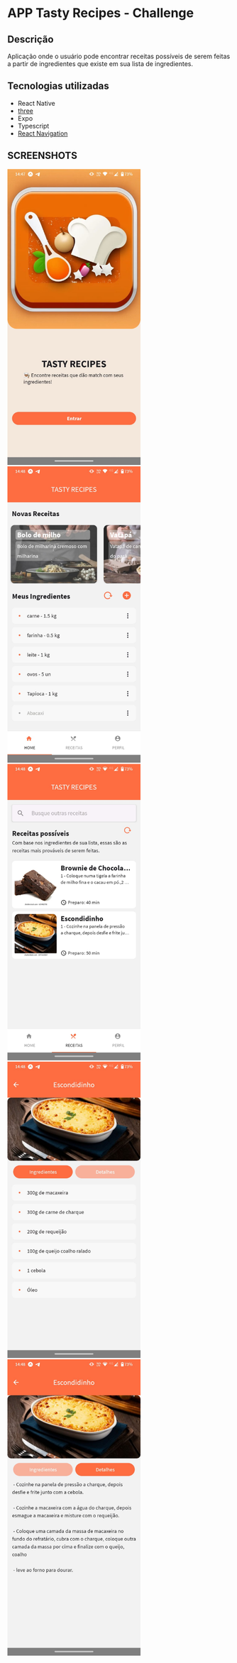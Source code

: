 # APP Tasty Recipes - Challenge

## **Descrição**
Aplicação onde o usuário pode encontrar receitas possíveis de serem feitas a partir de ingredientes que existe em sua lista de ingredientes.

## **Tecnologias utilizadas**
  - React Native 
  - [three](https://reactnativepaper.com/)
  - Expo
  - Typescript
  - [React Navigation](https://reactnativepaper.com/)

## **SCREENSHOTS**

<p float="left">
  <img src="./src/assets/screenshots/init.jpeg" width="300" />
  <img src="./src/assets/screenshots/home.jpeg" width="300" /> 
  <img src="./src/assets/screenshots/recipes.jpeg" width="300" /> 
  <img src="./src/assets/screenshots/recipe-ingredient.jpeg" width="300" /> 
  <img src="./src/assets/screenshots/recipe-description.jpeg" width="300" /> 
</p>